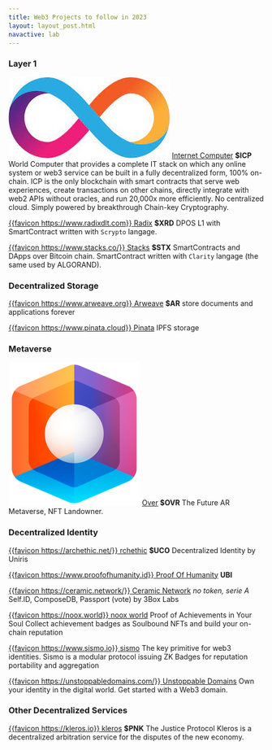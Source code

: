 ```yaml
---
title: Web3 Projects to follow in 2023
layout: layout_post.html
navactive: lab
---
```


### Layer 1

<img class="favicon" src="/img/favicons/logo-icp.jpg"> [Internet Computer](https://internetcomputer.org) **$ICP** World Computer that provides a complete IT stack on which any online system or web3 service can be built in a fully decentralized form, 100% on-chain. ICP is the only blockchain with smart contracts that serve web experiences, create transactions on other chains, directly integrate with web2 APIs without oracles, and run 20,000x more efficiently. No centralized cloud. Simply powered by breakthrough Chain-key Cryptography.

[{{favicon https://www.radixdlt.com}} Radix](https://www.radixdlt.com) **$XRD** DPOS L1 with SmartContract written with `Scrypto` langage.

[{{favicon https://www.stacks.co/}} Stacks](https://www.stacks.co) **$STX** SmartContracts and DApps over Bitcoin chain. SmartContract written with `Clarity` langage (the same used by ALGORAND).

### Decentralized Storage

[{{favicon https://www.arweave.org}} Arweave](https://www.arweave.org) **$AR** store documents and applications forever

[{{favicon https://www.pinata.cloud}} Pinata](https://www.pinata.cloud) IPFS storage

### Metaverse

<img class="favicon" src="/img/favicons/logo-ovr.png"> [Over](https://www.overthereality.ai) **$OVR** The Future AR Metaverse, NFT Landowner.

### Decentralized Identity

[{{favicon https://archethic.net/}} rchethic](https://archethic.net/) **$UCO** Decentralized Identity by Uniris

[{{favicon https://www.proofofhumanity.id}} Proof Of Humanity](https://www.proofofhumanity.id/) **UBI** 

[{{favicon https://ceramic.network/}} Ceramic Network](https://ceramic.network/) *no token, serie A* Self.ID, ComposeDB, Passport (vote) by 3Box Labs

[{{favicon https://noox.world}} noox world](https://noox.world/) Proof of Achievements in Your Soul Collect achievement badges as Soulbound NFTs and build your on-chain reputation

[{{favicon https://www.sismo.io}} sismo](https://www.sismo.io/) The key primitive for web3 identities. Sismo is a modular protocol issuing ZK Badges for reputation portability and aggregation

[{{favicon https://unstoppabledomains.com/}} Unstoppable Domains](https://unstoppabledomains.com/) Own your identity in the digital world.
Get started with a Web3 domain.

### Other Decentralized Services

[{{favicon https://kleros.io}} kleros](https://kleros.io/) **$PNK** The Justice Protocol Kleros is a decentralized arbitration service for the disputes of the new economy.

